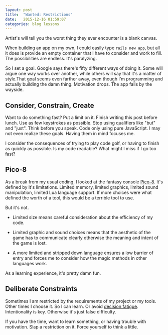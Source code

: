 ```yaml
---
layout: post
title:  "Wanted: Restrictions"
date:   2015-12-16 01:59:07
categories: blog lessons
---
```


Artist's will tell you the worst thing they ever encounter is a blank canvas.

When building an app on my own, I could easily type ```rails new app```, but all it does is provide an empty container that I have to consider and work to fill. The possibilities are endless. It's paralyzing.

So I set a goal. Google says there's fifty different ways of doing it. Some will argue one way works over another, while others will say that it's a matter of style.That goal seems even farther away, even though I'm programming and actually building the damn thing. Motivation drops. The app falls by the wayside.

## Consider, Constrain, Create

Want to do something fast? Put a limit on it. Finish writing this post before lunch. Use as few keystrokes as possible. Stop using qualifiers like "but" and "just". Think before you speak. Code only using pure JavaScript. I may not even realize these goals. Having them in mind focuses me.

I consider the consequences of trying to play code golf, or having to finish as quickly as possible. Is my code readable? What might I miss if I go too fast?

## Pico-8
As a break from my usual coding, I looked at the fantasy console [Pico-8](http://www.lexaloffle.com/pico-8.php). It's defined by it's limitations. Limited memory, limited graphics, limited sound manipulation, limited Lua language support. If more choices were what defined the worth of a tool, this would be a terrible tool to use.

But it's not.

- Limited size means careful consideration about the efficiency of my code.

- Limited graphic and sound choices means that the aesthetic of the game has to communicate clearly otherwise the meaning and intent of the game is lost.

- A more limited and stripped down language ensures a low barrier of entry and forces me to consider how the magic methods in other languages work.

As a learning experience, it's pretty damn fun.

## Deliberate Constraints
Sometimes I am restricted by the requirements of my project or my tools. Other times I choose it. So I can learn. Or avoid [decision fatigue](https://en.wikipedia.org/wiki/Decision_fatigue). Intentionality is key. Otherwise it's just false difficulty.

If you have the time, want to learn something, or having trouble with motivation. Slap a restriction on it. Force yourself to think a little.
